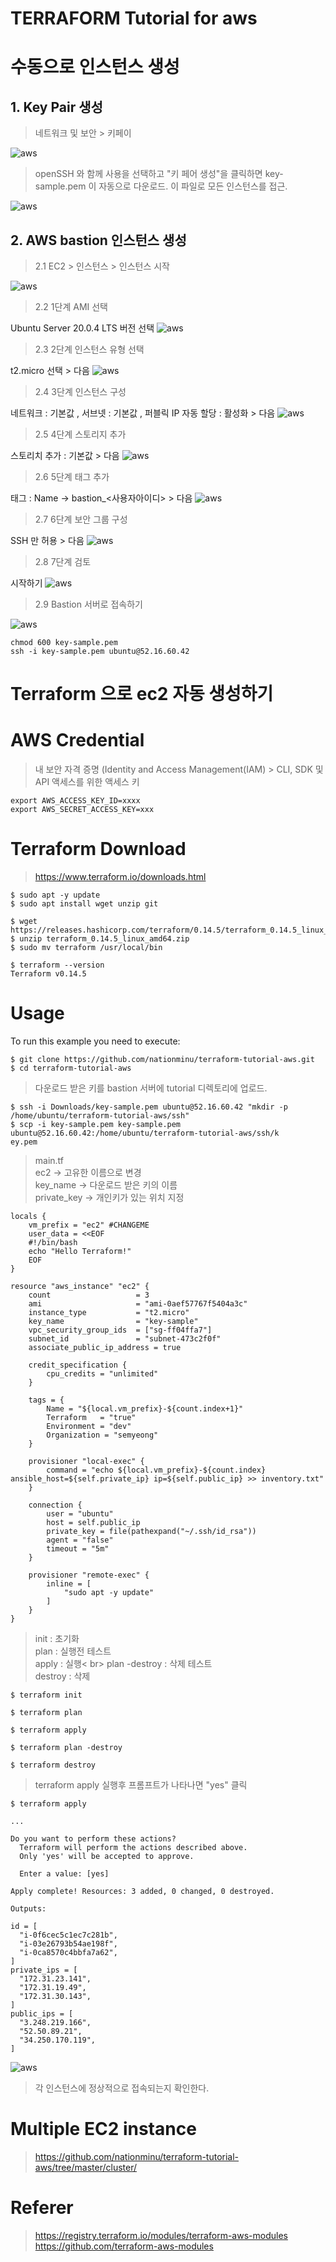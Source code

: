 # TERRAFORM Tutorial for aws

# 수동으로 인스턴스 생성

## 1. Key Pair 생성
> 네트워크 및 보안 > 키페이

![aws](./img/aws_key_1.png)
> openSSH 와 함께 사용을 선택하고 "키 페어 생성"을 클릭하면 key-sample.pem 이 자동으로 다운로드. 이 파일로 모든 인스턴스를 접근.

![aws](./img/aws_key_2.png)


## 2. AWS bastion 인스턴스 생성
> 2.1 EC2 > 인스턴스 > 인스턴스 시작

![aws](./img/aws_ec2_1.png)

> 2.2 1단계 AMI 선택

Ubuntu Server 20.0.4 LTS 버전 선택
![aws](./img/aws_ec2_2.png)

> 2.3 2단계 인스턴스 유형 선택

t2.micro 선택 > 다음
![aws](./img/aws_ec2_3.png)

> 2.4 3단계 인스턴스 구성

네트워크 : 기본값 , 서브넷 : 기본값 , 퍼블릭 IP 자동 할당 : 활성화 > 다음
![aws](./img/aws_ec2_4.png)

> 2.5 4단계 스토리지 추가

스토리치 추가 : 기본값 > 다음
![aws](./img/aws_ec2_5.png)

> 2.6 5단계 태그 추가

태그 : Name -> bastion_<사용자아이디> > 다음
![aws](./img/aws_ec2_6.png)

> 2.7 6단계 보안 그룹 구성

SSH 만 허용 > 다음
![aws](./img/aws_ec2_7.png)

> 2.8 7단계 검토

시작하기
![aws](./img/aws_ec2_8.png)


> 2.9 Bastion 서버로 접속하기

![aws](./img/aws_ec2_9.png)
```
chmod 600 key-sample.pem
ssh -i key-sample.pem ubuntu@52.16.60.42
```

# Terraform 으로 ec2 자동 생성하기

# AWS Credential
> 내 보안 자격 증명 (Identity and Access Management(IAM) > CLI, SDK 및 API 액세스를 위한 액세스 키
```
export AWS_ACCESS_KEY_ID=xxxx
export AWS_SECRET_ACCESS_KEY=xxx
```

# Terraform Download
> https://www.terraform.io/downloads.html
```
$ sudo apt -y update
$ sudo apt install wget unzip git

$ wget https://releases.hashicorp.com/terraform/0.14.5/terraform_0.14.5_linux_amd64.zip
$ unzip terraform_0.14.5_linux_amd64.zip
$ sudo mv terraform /usr/local/bin

$ terraform --version
Terraform v0.14.5
```


# Usage
To run this example you need to execute:
```
$ git clone https://github.com/nationminu/terraform-tutorial-aws.git
$ cd terraform-tutorial-aws
```

> 다운로드 받은 키를 bastion 서버에 tutorial 디렉토리에 업로드.
```
$ ssh -i Downloads/key-sample.pem ubuntu@52.16.60.42 "mkdir -p /home/ubuntu/terraform-tutorial-aws/ssh"
$ scp -i key-sample.pem key-sample.pem ubuntu@52.16.60.42:/home/ubuntu/terraform-tutorial-aws/ssh/k
ey.pem
```


> main.tf <br>
> ec2 -> 고유한 이름으로 변경<br>
> key_name -> 다운로드 받은 키의 이름 <br>
> private_key -> 개인키가 있는 위치 지정
```
locals {
    vm_prefix = "ec2" #CHANGEME
    user_data = <<EOF
    #!/bin/bash
    echo "Hello Terraform!"
    EOF 
}

resource "aws_instance" "ec2" { 
    count                   = 3
    ami                     = "ami-0aef57767f5404a3c"
    instance_type           = "t2.micro"
    key_name                = "key-sample" 
    vpc_security_group_ids  = ["sg-ff04ffa7"] 
    subnet_id               = "subnet-473c2f0f"
    associate_public_ip_address = true
 
    credit_specification {
        cpu_credits = "unlimited"
    }

    tags = {
        Name = "${local.vm_prefix}-${count.index+1}"
        Terraform   = "true"
        Environment = "dev"
        Organization = "semyeong" 
    }   
 
    provisioner "local-exec" {
        command = "echo ${local.vm_prefix}-${count.index} ansible_host=${self.private_ip} ip=${self.public_ip} >> inventory.txt"
    }

    connection {
        user = "ubuntu"
        host = self.public_ip
        private_key = file(pathexpand("~/.ssh/id_rsa"))
        agent = "false"
        timeout = "5m"
    }
    
    provisioner "remote-exec" {
        inline = [
            "sudo apt -y update" 
        ]
    }
}
```

> init : 초기화 <br>
> plan : 실행전 테스트 <br>
> apply : 실행< br>
> plan -destroy  : 삭제 테스트 <br>
> destroy  : 삭제
```
$ terraform init

$ terraform plan

$ terraform apply 

$ terraform plan -destroy 

$ terraform destroy 
```

> terraform apply 실행후 프롬프트가 나타나면 "yes" 클릭 

```
$ terraform apply

... 

Do you want to perform these actions?
  Terraform will perform the actions described above.
  Only 'yes' will be accepted to approve.

  Enter a value: [yes]

Apply complete! Resources: 3 added, 0 changed, 0 destroyed.

Outputs:

id = [
  "i-0f6cec5c1ec7c281b",
  "i-03e26793b54ae198f",
  "i-0ca8570c4bbfa7a62",
]
private_ips = [
  "172.31.23.141",
  "172.31.19.49",
  "172.31.30.143",
]
public_ips = [
  "3.248.219.166",
  "52.50.89.21",
  "34.250.170.119",
]
```

![aws](./img/aws_ec2_10.png)

> 각 인스턴스에 정상적으로 접속되는지 확인한다.

# Multiple EC2 instance

> https://github.com/nationminu/terraform-tutorial-aws/tree/master/cluster/


# Referer
> https://registry.terraform.io/modules/terraform-aws-modules
> https://github.com/terraform-aws-modules
